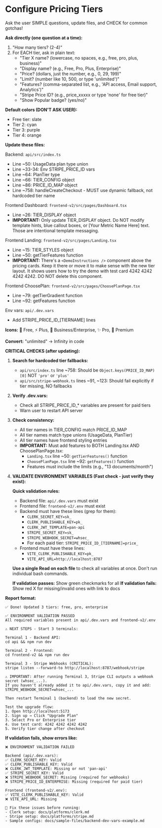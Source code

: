 # Configure Pricing Tiers

Ask the user SIMPLE questions, update files, and CHECK for common gotchas!

**Ask directly (one question at a time):**

1. "How many tiers? (2-4)"
2. For EACH tier, ask in plain text:
   - "Tier X name? (lowercase, no spaces, e.g., free, pro, plus, business)"
   - "Display name? (e.g., Free, Pro, Plus, Enterprise)"
   - "Price? (dollars, just the number, e.g., 0, 29, 199)"
   - "Limit? (number like 10, 500, or type 'unlimited')"
   - "Features? (comma-separated list, e.g., 'API access, Email support, Analytics')"
   - "Stripe Price ID? (e.g., price_xxxxx or type 'none' for free tier)"
   - "Show Popular badge? (yes/no)"

**Default colors (DON'T ASK USER):**
- Free tier: slate
- Tier 2: cyan
- Tier 3: purple
- Tier 4: orange

**Update these files:**

Backend: `api/src/index.ts`
- Line ~50: UsageData plan type union
- Line ~33-34: Env STRIPE_PRICE_ID vars
- Line ~64: PlanTier type
- Line ~66: TIER_CONFIG object
- Line ~86: PRICE_ID_MAP object
- Line ~758: handleCreateCheckout - MUST use dynamic fallback, not hardcoded tier name

Frontend Dashboard: `frontend-v2/src/pages/Dashboard.tsx`
- Line ~26: TIER_DISPLAY object
- **IMPORTANT:** Only update TIER_DISPLAY object. Do NOT modify template hints, blue callout boxes, or [Your Metric Name Here] text. Those are intentional template messaging.

Frontend Landing: `frontend-v2/src/pages/Landing.tsx`
- Line ~15: TIER_STYLES object
- Line ~50: getTierFeatures function
- **IMPORTANT:** There's a `<DemoInstructions />` component above the pricing cards. Keep it there or move it to make sense with the new tier layout. It shows users how to try the demo with test card 4242 4242 4242 4242. DO NOT delete this component.

Frontend ChoosePlan: `frontend-v2/src/pages/ChoosePlanPage.tsx`
- Line ~79: getTierGradient function
- Line ~92: getFeatures function

Env vars: `api/.dev.vars`
- Add STRIPE_PRICE_ID_[TIERNAME] lines

**Icons:** 📄 Free, ⚡ Plus, 🚀 Business/Enterprise, ✨ Pro, 💎 Premium

**Convert:** "unlimited" → Infinity in code

**CRITICAL CHECKS (after updating):**

1. **Search for hardcoded tier fallbacks:**
   - `api/src/index.ts` line ~758: Should be `Object.keys(PRICE_ID_MAP)[0]` NOT `'pro'` or `'plus'`
   - `api/src/stripe-webhook.ts` lines ~91, ~123: Should fail explicitly if tier missing, NO fallbacks

2. **Verify .dev.vars:**
   - Check all STRIPE_PRICE_ID_* variables are present for paid tiers
   - Warn user to restart API server

3. **Check consistency:**
   - All tier names in TIER_CONFIG match PRICE_ID_MAP
   - All tier names match type unions (UsageData, PlanTier)
   - All tier names have frontend styling entries
   - **IMPORTANT:** Must add features to BOTH Landing.tsx AND ChoosePlanPage.tsx:
     - `Landing.tsx` line ~50: `getTierFeatures()` function
     - `ChoosePlanPage.tsx` line ~92: `getFeatures()` function
     - Features must include the limits (e.g., "13 documents/month")

4. **VALIDATE ENVIRONMENT VARIABLES (Fast check - just verify they exist):**

   **Quick validation rules:**
   - Backend file: `api/.dev.vars` must exist
   - Frontend file: `frontend-v2/.env` must exist
   - Backend must have these lines (grep for them):
     - `CLERK_SECRET_KEY=sk_`
     - `CLERK_PUBLISHABLE_KEY=pk_`
     - `CLERK_JWT_TEMPLATE=pan-api`
     - `STRIPE_SECRET_KEY=sk_`
     - `STRIPE_WEBHOOK_SECRET=whsec_`
     - For each paid tier: `STRIPE_PRICE_ID_[TIERNAME]=price_`
   - Frontend must have these lines:
     - `VITE_CLERK_PUBLISHABLE_KEY=pk_`
     - `VITE_API_URL=http://localhost:8787`

   **Use a single Read on each file** to check all variables at once. Don't run individual bash commands.

   **If validation passes:** Show green checkmarks for all
   **If validation fails:** Show red X for missing/invalid ones with link to docs

**Report format:**
```
✅ Done! Updated 3 tiers: free, pro, enterprise

✅ ENVIRONMENT VALIDATION PASSED
All required variables present in api/.dev.vars and frontend-v2/.env

⚠️ NEXT STEPS - Start 3 terminals:

Terminal 1 - Backend API:
cd api && npm run dev

Terminal 2 - Frontend:
cd frontend-v2 && npm run dev

Terminal 3 - Stripe Webhooks (CRITICAL):
stripe listen --forward-to http://localhost:8787/webhook/stripe

⚠️ IMPORTANT: After running Terminal 3, Stripe CLI outputs a webhook secret (whsec_...).
If you haven't already added it to api/.dev.vars, copy it and add:
STRIPE_WEBHOOK_SECRET=whsec_...

Then restart Terminal 1 (backend) to load the new secret.

Test the upgrade flow:
1. Open http://localhost:5173
2. Sign up → Click "Upgrade Plan"
3. Select Pro or Enterprise tier
4. Use test card: 4242 4242 4242 4242
5. Verify tier change after checkout
```

**If validation fails, show errors like:**
```
❌ ENVIRONMENT VALIDATION FAILED

Backend (api/.dev.vars):
✅ CLERK_SECRET_KEY: Valid
✅ CLERK_PUBLISHABLE_KEY: Valid
❌ CLERK_JWT_TEMPLATE: Missing or not 'pan-api'
✅ STRIPE_SECRET_KEY: Valid
❌ STRIPE_WEBHOOK_SECRET: Missing (required for webhooks)
❌ STRIPE_PRICE_ID_ENTERPRISE: Missing (required for paid tier)

Frontend (frontend-v2/.env):
✅ VITE_CLERK_PUBLISHABLE_KEY: Valid
❌ VITE_API_URL: Missing

📖 Fix these issues before running:
- Clerk setup: docs/platforms/clerk.md
- Stripe setup: docs/platforms/stripe.md
- Sample configs: docs/sample-files/backend-dev-vars-example.md
```
